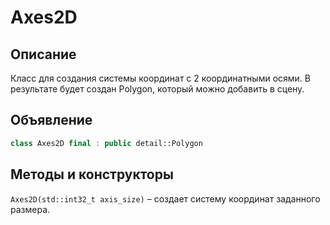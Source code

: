 # Axes2D
## Описание 
Класс для создания системы координат с 2 координатными осями. В результате будет создан Polygon, который можно добавить в сцену.

## Объявление
```C++
class Axes2D final : public detail::Polygon
```

## Методы и конструкторы
<code class="language-C++">Axes2D(std::int32_t axis_size)</code> – создает систему координат заданного размера.

